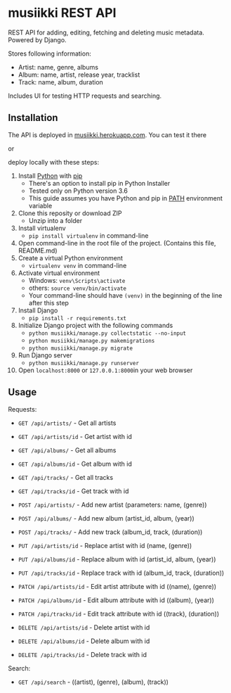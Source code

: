 # musiikki REST API

REST API for adding, editing, fetching and deleting music metadata. Powered by Django.

Stores following information:
* Artist: name, genre, albums
* Album: name, artist, release year, tracklist
* Track: name, album, duration

Includes UI for testing HTTP requests and searching.

## Installation

The API is deployed in [musiikki.herokuapp.com](https://musiikki.herokuapp.com).
You can test it there

or

deploy locally with these steps:

1. Install [Python](https://www.python.org/) with [pip](https://pypi.python.org/pypi/pip/)
	* There's an option to install pip in Python Installer
	* Tested only on Python version 3.6
	* This guide assumes you have Python and pip in [PATH](https://en.wikipedia.org/wiki/PATH_(variable)) environment variable
2. Clone this reposity or download ZIP
	* Unzip into a folder
3. Install virtualenv
	* `pip install virtualenv` in command-line
4. Open command-line in the root file of the project. (Contains this file, README.md)
5. Create a virtual Python environment
	* `virtualenv venv` in command-line
6. Activate virtual environment
	* Windows: `venv\Scripts\activate`
	* others: `source venv/bin/activate`
	* Your command-line should have `(venv)` in the beginning of the line after this step
7. Install Django
	* `pip install -r requirements.txt`
8. Initialize Django project with the following commands
	* `python musiikki/manage.py collectstatic --no-input`
	* `python musiikki/manage.py makemigrations`
	* `python musiikki/manage.py migrate`
9. Run Django server
	* `python musiikki/manage.py runserver`
10. Open `localhost:8000` or `127.0.0.1:8000`in your web browser

## Usage

Requests:
* `GET /api/artists/` - Get all artists
* `GET /api/artists/id` - Get artist with id
* `GET /api/albums/` - Get all albums
* `GET /api/albums/id` - Get album with id
* `GET /api/tracks/` - Get all tracks
* `GET /api/tracks/id` - Get track with id

* `POST /api/artists/` - Add new artist (parameters: name, (genre))
* `POST /api/albums/` - Add new album (artist_id, album, (year))
* `POST /api/tracks/` - Add new track (album_id, track, (duration))

* `PUT /api/artists/id` - Replace artist with id (name, (genre))
* `PUT /api/albums/id` - Replace album with id (artist_id, album, (year))
* `PUT /api/tracks/id` - Replace track with id (album_id, track, (duration))

* `PATCH /api/artists/id` - Edit artist attribute with id ((name), (genre))
* `PATCH /api/albums/id` - Edit album attribute with id ((album), (year))
* `PATCH /api/tracks/id` - Edit track attribute with id ((track), (duration))

* `DELETE /api/artists/id` - Delete artist with id
* `DELETE /api/albums/id` - Delete album with id
* `DELETE /api/tracks/id` - Delete track with id

Search:
* `GET /api/search` - ((artist), (genre), (album), (track))
